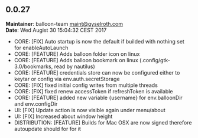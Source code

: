 ## 0.0.27
**Maintainer**: balloon-team <maint@gyselroth.com>\
**Date**: Wed Augist 30 15:04:32 CEST 2017

* CORE: [FIX] Auto startup is now the default if builded with nothing set for enableAutoLaunch
* CORE: [FEATURE] Adds balloon folder icon on linux
* CORE: [FEATURE] Adds balloon bookmark on linux (.config/gtk-3.0/bookmarks, read by nautilus)
* CORE: [FEATURE] credentials store can now be configured either to keytar or config via env.auth.secretStorage
* CORE: [FIX] fixed initial config writes from multiple threads
* CORE: [FIX] fixed renew accessToken if refreshToken is available
* CORE: [FEATURE] added new variable {username} for env.balloonDir and env.configDir
* UI: [FIX] Update action is now visible again under menu/about
* UI: [FIX] Increased about window height
* DISTRIBUTION: [FEATURE] Builds for Mac OSX are now signed therefore autoupdate should for for it
